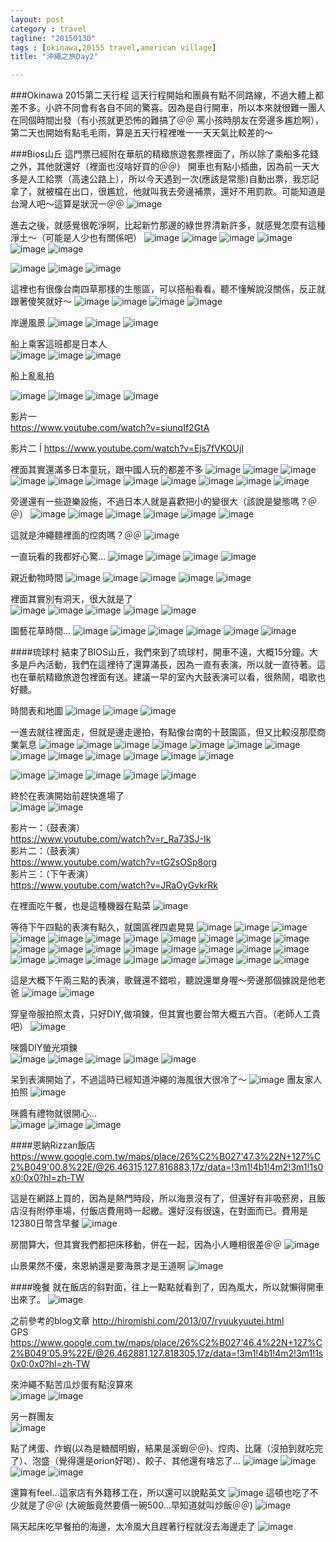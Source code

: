 ```yaml
---
layout: post
category : travel 
tagline: "20150130"
tags : [okinawa,20155 travel,american village]
title: "沖繩之旅Day2"

---
```


###Okinawa 2015第二天行程
這天行程開始和團員有點不同路線，不過大體上都差不多。小許不同會有各自不同的驚喜。因為是自行開車，所以本來就很難一團人在同個時間出發（有小孩就更恐怖的難搞了＠＠ 罵小孩時朋友在旁邊多尷尬啊），第二天也開始有點毛毛雨，算是五天行程裡唯一一天天氣比較差的～

###Bios山丘
這門票已經附在華航的精緻旅遊套票裡面了，所以除了乘船多花錢之外，其他就還好（裡面也沒啥好買的＠＠）
開車也有點小插曲，因為前一天大多是人工給票（高速公路上），所以今天遇到一次(應該是常態)自動出票，我忘記拿了，就被檔在出口，很尷尬，他就叫我去旁邊補票，還好不用罰款。可能知道是台灣人吧～這算是狀況一＠＠
![image](https://farm9.staticflickr.com/8644/16463749261_67b727ce44_b.jpg)

進去之後，就感覺很乾淨啊，比起新竹那邊的綠世界清新許多，就感覺怎麼有這種淨土～（可能是人少也有關係吧）
![image](https://farm8.staticflickr.com/7402/16279254049_f65789cf0c_b.jpg)
![image](https://farm9.staticflickr.com/8596/16465499745_b668b7438d_b.jpg)
![image](https://farm8.staticflickr.com/7304/16465503385_5923f8ce03_b.jpg)
![image](https://farm8.staticflickr.com/7350/16279266189_a75dda9995_b.jpg)
![image](https://farm9.staticflickr.com/8587/16279623617_83601cc628_b.jpg)
![image](https://farm8.staticflickr.com/7328/16439514546_7ed857a541_b.jpg)

![image](https://farm8.staticflickr.com/7457/16465519095_2dbb0e4494_b.jpg)
![image](https://farm9.staticflickr.com/8637/16278097900_ac52701a81_b.jpg)
![image](https://farm9.staticflickr.com/8576/16278103290_ca4b04db76_b.jpg)

這裡也有很像台南四草那樣的生態區，可以搭船看看。聽不懂解說沒關係，反正就跟著傻笑就好～
![image](https://farm9.staticflickr.com/8599/16505857625_e3d572f3d6_b.jpg)
![image](https://farm8.staticflickr.com/7294/16464601252_e9103913bd_b.jpg)
![image](https://farm8.staticflickr.com/7395/15843080504_9fefde7cf1_b.jpg)
![image](https://farm8.staticflickr.com/7378/16463854541_089beb2ebb_b.jpg)

岸邊風景
![image](https://farm9.staticflickr.com/8676/15845523723_99a12c606d_b.jpg)
![image](https://farm8.staticflickr.com/7447/16278178140_85382864cd_b.jpg)
![image](https://farm8.staticflickr.com/7351/16439614386_816eb86736_b.jpg)

船上乘客這班都是日本人  
![image](https://farm9.staticflickr.com/8586/15845542843_1283e2629f_b.jpg)
![image](https://farm9.staticflickr.com/8588/15845546243_92c808ba7d_b.jpg)
![image](https://farm8.staticflickr.com/7337/16279386639_426d1c7578_b.jpg)

船上亂亂拍

![image](https://farm8.staticflickr.com/7371/16279392319_b64f135ca7_b.jpg)
![image](https://farm8.staticflickr.com/7285/16465634675_5dc0a61f60_b.jpg)
![image](https://farm9.staticflickr.com/8619/15845563033_4d83749a7a_b.jpg)
![image](https://farm8.staticflickr.com/7318/15845565733_a676e3cde2_b.jpg)

影片一  
https://www.youtube.com/watch?v=siunqIf2GtA

影片二  Í
https://www.youtube.com/watch?v=Ejs7fVKOUjI

裡面其實還滿多日本童玩，跟中國人玩的都差不多
![image](https://farm8.staticflickr.com/7317/15843044174_8126bbb5c5_b.jpg)
![image](https://farm8.staticflickr.com/7287/16463815561_212e0248d1_b.jpg)
![image](https://farm8.staticflickr.com/7333/16465560525_e65720387d_b.jpg)
![image](https://farm9.staticflickr.com/8635/16463825281_39aff93f44_b.jpg)
![image](https://farm8.staticflickr.com/7411/16465569795_8c6a15ff19_b.jpg)
![image](https://farm8.staticflickr.com/7420/16279688207_edc52a1b4d_b.jpg)
![image](https://farm9.staticflickr.com/8659/16439579816_5d2381605c_b.jpg)
![image](https://farm8.staticflickr.com/7373/16465582475_29d16c82d7_b.jpg)
![image](https://farm9.staticflickr.com/8622/16319944217_4b31aeae0c_b.jpg)
![image](https://farm9.staticflickr.com/8574/16277960478_8e8e259e1d_b.jpg)
![image](https://farm9.staticflickr.com/8669/16463920951_fb65d962c6_b.jpg)

旁邊還有一些遊樂設施，不過日本人就是喜歡把小的變很大（該說是變態嗎？＠＠）
![image](https://farm8.staticflickr.com/7317/16278236610_de769057eb_b.jpg)
![image](https://farm8.staticflickr.com/7331/16279780287_03229614f9_b.jpg)
![image](https://farm8.staticflickr.com/7398/16439677836_18c235ac53_b.jpg)
![image](https://farm9.staticflickr.com/8659/15845600173_de77999e0f_b.jpg)
![image](https://farm8.staticflickr.com/7455/16279798047_30bda2462b_b.jpg)
![image](https://farm8.staticflickr.com/7338/15845609493_e125963c8c_b.jpg)

這就是沖繩麵裡面的焢肉嗎？＠＠
![image](https://farm8.staticflickr.com/7335/15843183554_1eff84c7ee_b.jpg)

一直玩看的我都好心驚...
![image](https://farm9.staticflickr.com/8586/16279809427_70437c3afe_b.jpg)
![image](https://farm8.staticflickr.com/7370/16439701786_b218dc9d77_b.jpg)
![image](https://farm9.staticflickr.com/8618/15845623453_f86d374008_b.jpg)
![image](https://farm8.staticflickr.com/7323/16279818077_f4e38409cf_b.jpg)

親近動物時間
![image](https://farm8.staticflickr.com/7281/16465707755_459fd0a721_b.jpg)
![image](https://farm8.staticflickr.com/7426/16464775482_ec4fa64976_b.jpg)
![image](https://farm8.staticflickr.com/7300/15845639173_b3920d1ea4_b.jpg)
![image](https://farm8.staticflickr.com/7328/16279481149_0864b1f3cb_b.jpg)
![image](https://farm8.staticflickr.com/7450/16278308650_ce3c563906_b.jpg)

裡面其實別有洞天，很大就是了  
![image](https://farm8.staticflickr.com/7362/16439746586_65ceb64a66_b.jpg)
![image](https://farm8.staticflickr.com/7366/16279864247_7a2fa08ef7_b.jpg)
![image](https://farm8.staticflickr.com/7393/15843244724_15421f33d4_b.jpg)
![image](https://farm9.staticflickr.com/8573/16464022901_86326b0483_b.jpg)
![image](https://farm9.staticflickr.com/8658/16279525889_f03857ba24_b.jpg)

園藝花草時間...
![image](https://farm8.staticflickr.com/7370/16465773235_e54aea7f25_b.jpg)
![image](https://farm9.staticflickr.com/8682/16464848732_c33243db03_b.jpg)
![image](https://farm8.staticflickr.com/7325/16278365940_4e0e26295d_b.jpg)
![image](https://farm8.staticflickr.com/7316/15843284214_9e22e12759_b.jpg)
![image](https://farm9.staticflickr.com/8656/16464068061_398ee707e0_b.jpg)
![image](https://farm8.staticflickr.com/7396/16465810405_fa28b268e5_b.jpg)


####琉球村
結束了BIOS山丘，我們來到了琉球村，開車不遠，大概15分鐘。大多是戶內活動，我們在這裡待了還算滿長，因為一直有表演，所以就一直待著。這也在華航精緻旅遊包裡面有送。建議一早的室內大鼓表演可以看，很熱鬧，唱歌也好聽。

時間表和地圖
![image](https://farm8.staticflickr.com/7390/16504864652_b432002b06_b.jpg)
![image](https://farm8.staticflickr.com/7373/16505887095_4393b7b7cb_b.jpg)
![image](https://farm8.staticflickr.com/7372/16318158248_b9716d688b_b.jpg)

一進去就往裡面走，但就是邊走邊拍，有點像台南的十鼓園區，但又比較沒那麼商業氣息
![image](https://farm8.staticflickr.com/7333/16278123678_1a4a8dc2e3_b.jpg)
![image](https://farm8.staticflickr.com/7428/16464879752_23c76a56bd_b.jpg)
![image](https://farm8.staticflickr.com/7347/15845742963_15f27c544a_b.jpg)
![image](https://farm8.staticflickr.com/7333/15843311484_f0233e24d5_b.jpg)
![image](https://farm9.staticflickr.com/8617/16279589979_3049ba4039_b.jpg)
![image](https://farm9.staticflickr.com/8583/15843319764_b6b4fffd71_b.jpg)
![image](https://farm8.staticflickr.com/7341/16279949587_b605cd76b3_b.jpg)
![image](https://farm9.staticflickr.com/8592/16439841806_92581111d5_b.jpg)
![image](https://farm8.staticflickr.com/7409/16278418860_643c54755a_b.jpg)
![image](https://farm8.staticflickr.com/7317/16279960397_3dfdc9fdce_b.jpg)
![image](https://farm9.staticflickr.com/8653/16278158178_9136900fa3_b.jpg)
![image](https://farm9.staticflickr.com/8644/16464115681_49dc75dc8e_b.jpg)
![image](https://farm8.staticflickr.com/7329/16278429720_011ea31d70_b.jpg)

![image](https://farm8.staticflickr.com/7353/16279971467_cfaa0c5655_b.jpg)
![image](https://farm9.staticflickr.com/8594/16465859495_be6b9dd114_b.jpg)
![image](https://farm8.staticflickr.com/7320/16464125981_527784b4f4_b.jpg)
![image](https://farm8.staticflickr.com/7443/15845787353_d3e80f4a0f_b.jpg)
![image](https://farm9.staticflickr.com/8602/16465868845_482b0768d5_b.jpg)

終於在表演開始前趕快進場了  
![image](https://farm8.staticflickr.com/7415/16465881645_591b92c7e8_b.jpg)
![image](https://farm8.staticflickr.com/7402/16280006607_8bb02391a7_b.jpg)


影片一：（鼓表演）  
https://www.youtube.com/watch?v=r_Ra73SJ-Ik  
影片二：（鼓表演）  
https://www.youtube.com/watch?v=tG2sOSp8org  
影片三：（下午表演）  
https://www.youtube.com/watch?v=JRaOyGvkrRk  

在裡面吃午餐，也是這種機器在點菜
![image](https://farm9.staticflickr.com/8597/16504156941_5d1902d4fc_b.jpg)

等待下午四點的表演有點久，就園區裡四處晃晃
![image](https://farm8.staticflickr.com/7293/16279661299_58af68e858_b.jpg)
![image](https://farm9.staticflickr.com/8648/16465904305_9626ddbf2e_b.jpg)
![image](https://farm8.staticflickr.com/7441/16439907476_510bcf9506_b.jpg)
![image](https://farm8.staticflickr.com/7319/16278482870_2cea55b8a3_b.jpg)
![image](https://farm9.staticflickr.com/8663/16280025287_cd549aa33a_b.jpg)
![image](https://farm9.staticflickr.com/8663/16439915296_90a2bda14c_b.jpg)
![image](https://farm8.staticflickr.com/7390/16278490380_1a228a34bb_b.jpg)
![image](https://farm8.staticflickr.com/7358/16464181161_f4038f04a9_b.jpg)
![image](https://farm8.staticflickr.com/7454/16278229338_a6bf67acaa_b.jpg)
![image](https://farm8.staticflickr.com/7397/16278498540_d95a627713_b.jpg)
![image](https://farm9.staticflickr.com/8606/16279687499_12e33ccc7c_b.jpg)
![image](https://farm8.staticflickr.com/7426/15843416594_ae9b5e59b3_b.jpg)
![image](https://farm8.staticflickr.com/7312/16278509120_7e7effaabf_b.jpg)
![image](https://farm8.staticflickr.com/7325/15845860043_ec1c86f258_b.jpg)
![image](https://farm8.staticflickr.com/7374/16278248188_740ceb3b78_b.jpg)
![image](https://farm8.staticflickr.com/7437/16439944356_51cb07d4d4_b.jpg)
![image](https://farm9.staticflickr.com/8634/16278253598_d9d9a40b6d_b.jpg)
![image](https://farm9.staticflickr.com/8566/16279709839_4dcc35c52d_b.jpg)
![image](https://farm9.staticflickr.com/8675/16278260098_c0b3eb920d_b.jpg)
![image](https://farm8.staticflickr.com/7355/16278264308_418d3d8360_b.jpg)
![image](https://farm8.staticflickr.com/7380/16465964065_7ec0030268_b.jpg)
![image](https://farm9.staticflickr.com/8679/15843453314_fedae84e70_b.jpg)
![image](https://farm8.staticflickr.com/7389/16465970845_5e5086908a_b.jpg)
![image](https://farm8.staticflickr.com/7391/16464237401_1ae20c6010_b.jpg)
![image](https://farm8.staticflickr.com/7443/16278552960_49cbfa951e_b.jpg)
![image](https://farm9.staticflickr.com/8657/16278560050_93c6ec197d_b.jpg)
![image](https://farm9.staticflickr.com/8670/16466000345_ebb199fb66_b.jpg)

這是大概下午兩三點的表演，歌聲還不錯啦，聽說還單身喔～旁邊那個據說是他老爸
![image](https://farm8.staticflickr.com/7320/16278562880_4b6f0b3c99_b.jpg)
![image](https://farm8.staticflickr.com/7324/16464258311_92797d7866_b.jpg)

穿皇帝服拍照太貴，只好DIY,做項鍊，但其實也要台幣大概五六百。（老師人工貴吧）
![image](https://farm8.staticflickr.com/7420/16278593500_1dfecf1ffa_b.jpg)

咪醬DIY螢光項鍊  
![image](https://farm8.staticflickr.com/7420/16278582300_9696c20bd9_b.jpg)
![image](https://farm8.staticflickr.com/7326/16466008845_5be5a9b133_b.jpg)
![image](https://farm9.staticflickr.com/8628/15843499114_0890f55927_b.jpg)
![image](https://farm8.staticflickr.com/7332/16465079382_d97b98ff2c_b.jpg)
![image](https://farm8.staticflickr.com/7456/16280139677_6d7a7ba76e_b.jpg)

呆到表演開始了，不過這時已經知道沖繩的海風很大很冷了～
![image](https://farm8.staticflickr.com/7415/16465082272_817b188cd8_b.jpg)
團友家人拍照
![image](https://farm9.staticflickr.com/8662/15845950623_4232eae188_b.jpg)

咪醬有禮物就很開心...  
![image](https://farm8.staticflickr.com/7311/16440031566_04e14802cd_b.jpg)
![image](https://farm8.staticflickr.com/7456/16278607610_a252469498_b.jpg)
![image](https://farm8.staticflickr.com/7295/16440035196_25325baaea_b.jpg)

####恩納Rizzan飯店
https://www.google.com.tw/maps/place/26%C2%B027'47.3%22N+127%C2%B049'00.8%22E/@26.46315,127.816883,17z/data=!3m1!4b1!4m2!3m1!1s0x0:0x0?hl=zh-TW

這是在網路上買的，因為是熱門時段，所以海景沒有了，但還好有非吸菸房，且飯店沒有附停車場，付飯店費用時一起繳。還好沒有很遠，在對面而已。費用是12380日幣含早餐
![image](https://farm9.staticflickr.com/8677/16505893195_1b07fcba17_b.jpg)

房間算大，但其實我們都把床移動，併在一起，因為小人睡相很差＠＠
![image](https://farm8.staticflickr.com/7283/15885744433_79d568936b_b.jpg)

山景果然不優，來恩納還是要海景才是王道啊
![image](https://farm9.staticflickr.com/8652/16479904326_763b6f7847_b.jpg)

####晚餐
就在飯店的斜對面，往上一點點就看到了，因為風大，所以就懶得開車出來了。
![image](https://farm8.staticflickr.com/7327/16318168358_91eed6b336_b.jpg)

之前參考的blog文章
http://hiromishi.com/2013/07/ryuukyuutei.html  
GPS  
https://www.google.com.tw/maps/place/26%C2%B027'46.4%22N+127%C2%B049'05.9%22E/@26.462881,127.818305,17z/data=!3m1!4b1!4m2!3m1!1s0x0:0x0?hl=zh-TW

來沖繩不點苦瓜炒蛋有點沒算來  
![image](https://farm8.staticflickr.com/7407/15883339244_1feb2e8ef2_b.jpg)
![image](https://farm9.staticflickr.com/8642/16505905005_f7e9de2098_b.jpg)

另一群團友  
![image](https://farm9.staticflickr.com/8622/16319622539_61af4b9d4d_b.jpg)


點了烤蛋、炸蝦(以為是糖醋明蝦，結果是溪蝦＠＠)、焢肉、比薩（沒拍到就吃完了）、泡盛（覺得還是orion好喝）、餃子、其他還有啥忘了...
![image](https://farm9.staticflickr.com/8563/16319993647_bcba0180b7_b.jpg)
![image](https://farm9.staticflickr.com/8649/15883344694_4a477c14ab_b.jpg)
![image](https://farm9.staticflickr.com/8642/16504177251_75e7dbdb25_b.jpg)
![image](https://farm8.staticflickr.com/7452/16504177991_3676829ff9_b.jpg)

還算有feel...這家店有外籍移工在，所以還可以說點英文
![image](https://farm8.staticflickr.com/7363/16318179138_086b758fc9_b.jpg)
這頓也吃了不少就是了＠＠ (大碗飯竟然要價一碗500...早知道就叫炒飯＠＠)
![image](https://farm9.staticflickr.com/8590/16504181901_9265edca40_b.jpg)

隔天起床吃早餐拍的海邊，太冷風大且趕著行程就沒去海邊走了
![image](https://farm9.staticflickr.com/8593/16320000887_a4be46799b_b.jpg)
